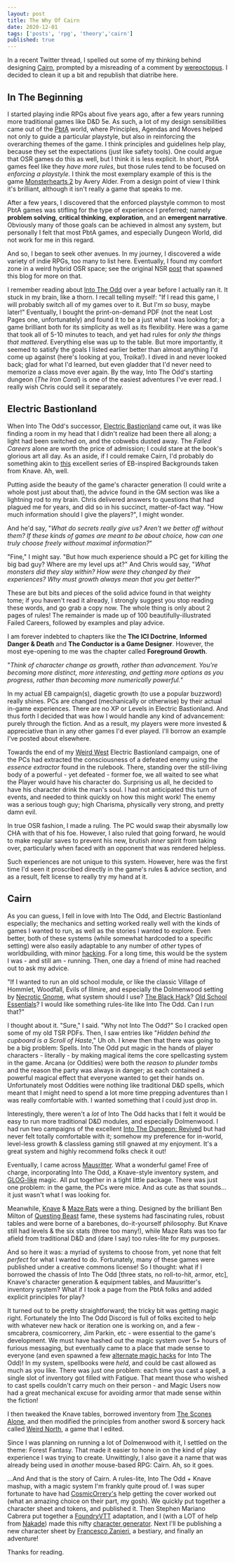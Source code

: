 ```yaml
---
layout: post
title: The Why Of Cairn
date: 2020-12-01
tags: ['posts', 'rpg', 'theory','cairn']
published: true
---
```


In a recent Twitter thread, I spelled out some of my thinking behind designing [Cairn](https://cairnrpg.com), prompted by a misreading of a comment by [wereoctopus](https://twitter.com/wereoctopus/status/1333661093630152704). I decided to clean it up a bit and republish that diatribe here.

## In The Beginning

I started playing indie RPGs about five years ago, after a few years running more traditional games like D&D 5e. As such, a lot of my design sensibilities came out of the [PbtA](https://en.wikipedia.org/wiki/Powered_by_the_Apocalypse) world, where Principles, Agendas and Moves helped not only to guide a particular playstyle, but also in reinforcing the overarching themes of the game. I think principles and guidelines help play, because they set the expectations (just like safety tools). One could argue that OSR games do this as well, but I think it is less explicit. In short, PbtA games feel like they _have more rules_, but those rules tend to be focused on _enforcing a playstyle_. I think the most exemplary example of this is the game [Monsterhearts 2](https://buriedwithoutceremony.com/monsterhearts) by Avery Alder. From a design point of view I think it's brilliant, although it isn't really a game that speaks to me.

After a few years, I discovered that the enforced playstyle common to most PbtA games was stifling for the type of experience I preferred; namely **problem solving**, **critical thinking**, **exploration**, and an **emergent narrative**. Obviously many of those goals can be achieved in almost any system, but personally I felt that most PbtA games, and especially Dungeon World, did not work for me in this regard.

And so, I began to seek other avenues. In my journey, I discovered a wide variety of indie RPGs, too many to list here. Eventually, I found my comfort zone in a weird hybrid OSR space; see the original NSR  [post](https://boneboxchant.wordpress.com/2019/12/21/nsr/) that spawned this blog for more on that.

I remember reading about [Into The Odd](https://www.drivethrurpg.com/product/145536/Into-the-Odd) over a year before I actually ran it. It stuck in my brain, like a thorn. I recall telling myself: "If I read this game, I will probably switch all of my games over to it. But I'm _so_ busy, maybe later!" Eventually, I bought the print-on-demand PDF (not the neat Lost Pages one, unfortunately) and found it to be a just what I was looking for; a game brilliant both for its simplicity as well as its flexibility. Here was a game that took all of 5-10 minutes to teach, and yet had rules for _only the things that mattered_. Everything else was up to the table. But more importantly, it seemed to satisfy the goals I listed earlier better than almost anything I'd come up against (here's looking at you, Troika!). I dived in and never looked back; glad for what I'd learned, but even gladder that I'd never need to memorize a class move ever again. By the way, Into The Odd's starting dungeon (_The Iron Coral_) is one of the easiest adventures I've ever read. I really wish Chris could sell it separately.

## Electric Bastionland

When Into The Odd's successor, [Electric Bastionland](https://bastionlandpress.com/) came out, it was like finding a room in my head that I didn't realize had been there all along; a light had been switched on, and the cobwebs dusted away. The _Failed Careers_ alone are worth the price of admission; I could stare at the book's glorious art all day. As an aside, if I could remake Cairn, I'd probably do something akin to [this](https://aboleth-overlords.com/?s=backgrounds) excellent series of EB-inspired Backgrounds taken from Knave. Ah, well.

Putting aside the beauty of the game's character generation (I could write a whole post just about that), the advice found in the GM section was like a lightning rod to my brain. Chris delivered answers to questions that had plagued me for years, and did so in his succinct, matter-of-fact way. "How much information should I give the players?", I might wonder.

And he'd say, "_What do secrets really give us? Aren't we better off without them? If these kinds of games are meant to be about choice, how can one truly choose freely without maximal information?_"

"Fine," I might say. "But how much experience should a PC get for killing the big bad guy? Where are my level ups at?" And Chris would say, "_What monsters did they slay within? How were they changed by their experiences? Why must growth always mean that you get better?_"

These are but bits and pieces of the solid advice found in that weighty tome; if you haven't read it already, I strongly suggest you stop reading these words, and go grab a copy now. The whole thing is only about 2 pages of rules! The remainder is made up of 100 beautifully-illustrated Failed Careers, followed by examples and play advice.

 I am forever indebted to chapters like the **The ICI Doctrine**, **Informed Danger & Death** and **The Conductor is a Game Designer**. However, the most eye-opening to me was the chapter called **Foreground Growth**.

"_Think of character change as growth, rather than advancement. You're becoming more distinct, more interesting, and getting more options as you progress, rather than becoming more numerically powerful._"

In my actual EB campaign(s), diagetic growth (to use a popular buzzword) really shines. PCs are changed (mechanically or otherwise) by their actual in-game experiences. There are no XP or Levels in Electric Bastionland. And thus forth I decided that was how I would handle any kind of advancement: purely through the fiction. And as a result, my players were more invested & appreciative than in any other games I'd ever played. I'll borrow an example I've posted about elsewhere.

Towards the end of my [Weird West](https://yochaigal.itch.io/the-clay-shelf) Electric Bastionland campaign, one of the PCs had extracted the consciousness of a defeated enemy using the _essence extractor_ found in the rulebook. There, standing over the still-living body of a powerful - yet defeated - former foe, we all waited to see what the Player would have his character do. Surprising us all, he decided to have his character drink the man's soul. I had not anticipated this turn of events, and needed to think quickly on how this might work! The enemy was a serious tough guy; high Charisma, physically very strong, and pretty damn evil.

In true OSR fashion, I made a ruling. The PC would swap their abysmally low CHA with that of his foe. However, I also ruled that going forward, he would to make regular saves to prevent his new, brutish _inner_ spirit from taking over, particularly when faced with an opponent that was rendered helpless.

Such experiences are not unique to this system. However, here was the first time I'd seen it proscribed directly in the game's rules & advice section, and as a result, felt license to really try my hand at it.

## Cairn

As you can guess, I fell in love with Into The Odd, and Electric Bastionland especially; the mechanics and setting worked really well with the kinds of games I wanted to run, as well as the stories I wanted to explore. Even better, both of these systems (while somewhat hardcoded to a specific setting) were also easily adaptable to any number of _other_ types of worldbuilding, with minor [hacking](https://yochaigal.github.io/intotheodd/hacks.html). For a long time, this would be the system I was - and still am - running. Then, one day a friend of mine had reached out to ask my advice.

"If I wanted to run an old school module, or like the classic Village of Hommlet, Woodfall, Evils of Illmire, and especially the Dolmenwood setting by [Necrotic Gnome](https://necroticgnome.com), what system should I use? [The Black Hack](https://www.drivethrurpg.com/product/178359/The-Black-Hack)? [Old School Essentials](https://necroticgnome.com/collections/old-school-essentials)? I would like something rules-lite like Into The Odd. Can I run that?"

I thought about it. "Sure," I said. "Why not Into The Odd?" So I cracked open some of my old TSR PDFs. Then, I saw entries like "_Hidden behind the cupboard is a Scroll of Haste_," Uh oh. I knew then that there was going to be a big problem: Spells. Into The Odd put magic in the hands of player characters - literally - by making magical items the core spellcasting system in the game. Arcana (or Oddities) were both the _reason to plunder tombs_ and the reason the party was always in danger; as each contained a powerful magical effect that everyone wanted to get their hands on. Unfortunately most Oddities were nothing like traditional D&D spells, which meant that I might need to spend a lot more time prepping adventures than I was really comfortable with. I wanted something that I could just drop in.

Interestingly, there weren't a _lot_ of Into The Odd hacks that I felt it would be easy to run more traditional D&D modules, and especially Dolmenwood. I had run two campaigns of the excellent [Into The Dungeon: Revived](https://vladar4.github.io/itdr/) but had never felt totally comfortable with it; somehow my preference for in-world, level-less growth & classless gaming still gnawed at my enjoyment. It's a great system and highly recommend folks check it out!

Eventually, I came across [Mausritter](https://mausritter.com/). What a wonderful game! Free of charge, incorporating Into The Odd, a Knave-style inventory system, and [GLOG-like](http://goblinpunch.blogspot.com/2016/05/the-glog.html) magic.
All put together in a tight little package. There was just one problem: in the game, the PCs were mice. And as cute as that sounds... it just wasn't what I was looking for.

Meanwhile, [Knave](https://www.drivethrurpg.com/product/250888/Knave) & [Maze Rats](https://www.drivethrurpg.com/product/197158/Maze-Rats) were a thing. Designed by the brilliant Ben Milton of [Questing Beast](https://www.youtube.com/questingbeast) fame, these systems had fascinating rules, robust tables and were borne of a barebones, do-it-yourself philosophy. But Knave still had levels & the six stats (three too many!), while Maze Rats was too far afield from traditional D&D and (dare I say) too rules-lite for my purposes.

And so here it was: a myriad of systems to choose from, yet none that felt _perfect_ for what I wanted to do. Fortunately, many of these games were published under a creative commons license! So I thought: what if I borrowed the chassis of Into The Odd [three stats, no roll-to-hit, armor, etc], Knave's character generation & equipment tables, and Mausritter's inventory system? What if I took a page from the PbtA folks and added explicit principles for play?

It turned out to be pretty straightforward; the tricky bit was getting magic right. Fortunately the Into The Odd Discord is full of folks excited to help with whatever new hack or iteration one is working on, and a few - smcabrera, cosmicorrery, Jim Parkin, etc - were essential to the game's development. We must have hashed out the magic system over 5+ hours of furious messaging, but eventually came to a place that made sense to everyone (and even spawned a few [alternate magic hacks](https://thecosmicorrery.blogspot.com/2020/08/exhausting-magic.html) for Into The Odd)! In my system, spellbooks were _held_, and could be cast allowed as much as you like. There was just one problem: each time you cast a spell, a single slot of inventory got filled with Fatigue. That meant those who wished to cast spells couldn't carry much on their person - and Magic Users now had a great mechanical excuse for avoiding armor that made sense within the fiction!

I then tweaked the Knave tables, borrowed inventory from [The Scones Alone](https://blog.thesconesalone.com/2018/07/a-simple-resource-management-system.html), and then modified the principles from another sword & sorcery hack called [Weird North](https://classless-kobolds.itch.io/weird-north), a game that I edited.

Since I was planning on running a lot of Dolmenwood with it, I settled on the theme: Forest Fantasy. That made it easier to hone in on the kind of play experience I was trying to create. Unwittingly, I also gave it a name that was already being used in _another_ mouse-based RPG: Cairn. Ah, so it goes.

...And And that is the story of Cairn. A rules-lite, Into The Odd + Knave mashup, with a magic system I'm frankly quite proud of. I was super fortunate to have had [CosmicOrrery's](https://cosmicorrery.itch.io/) help getting the cover worked out (what an amazing choice on their part, my gosh). We quickly put together a character sheet and tokens, and published it. Then Stephen Mariano Cabrera put together a [FoundryVTT](https://github.com/smcabrera/Cairn-FoundryVTT) adaptation, and I (with a LOT of help from [Nakade](https://nakade.itch.io/)) made this nifty [character generator](https://yochaigal.github.io/cairn-character-generator/). Next I'll be publishing a new character sheet by [Francesco Zanieri](https://www.instagram.com/licopeoart/), a bestiary, and finally an adventure!

Thanks for reading.
